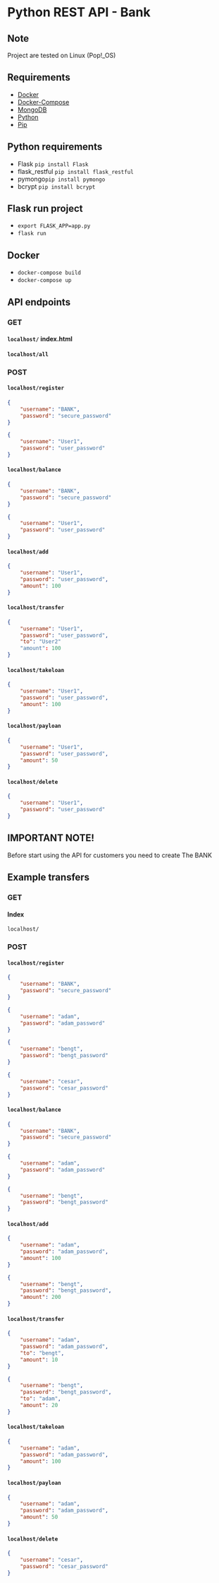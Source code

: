 # Python REST API - Bank

## Note
Project are tested on Linux (Pop!_OS)

## Requirements
- [Docker](https://docs.docker.com/get-docker/)
- [Docker-Compose](https://docs.docker.com/compose/install/)
- [MongoDB](https://docs.mongodb.com/manual/installation/)
- [Python](https://www.python.org/)
- [Pip](https://docs.python.org/3/installing/index.html)


## Python requirements
- Flask `pip install Flask`
- flask_restful `pip install flask_restful`
- pymongo`pip install pymongo`
- bcrypt `pip install bcrypt`


## Flask run project
- `export FLASK_APP=app.py`
- `flask run`


## Docker
- `docker-compose build`
- `docker-compose up`


## API endpoints

### GET
#### `localhost/` index.html

#### `localhost/all`
  

### POST
#### `localhost/register`
``` json
{
	"username": "BANK",
	"password": "secure_password"
}
```

``` json
{
	"username": "User1",
	"password": "user_password"
}
```

#### `localhost/balance`
``` json
{
	"username": "BANK",
	"password": "secure_password"
}
```

``` json
{
	"username": "User1",
	"password": "user_password"
}
```

#### `localhost/add`
``` json
{
	"username": "User1",
	"password": "user_password",
	"amount": 100
}
```

#### `localhost/transfer`
``` json
{
	"username": "User1",
	"password": "user_password",
	"to": "User2"
	"amount": 100
}
```

#### `localhost/takeloan`
``` json
{
	"username": "User1",
	"password": "user_password",
	"amount": 100
}
```

#### `localhost/payloan`
``` json
{
	"username": "User1",
	"password": "user_password",
	"amount": 50
}
```

#### `localhost/delete`
``` json
{
	"username": "User1",
	"password": "user_password"
}
```

## IMPORTANT NOTE!
Before start using the API for customers you need to create The BANK

## Example transfers 

### GET

#### Index
`localhost/`


### POST

#### `localhost/register`
``` json
{
	"username": "BANK",
	"password": "secure_password"
}
```
``` json
{
	"username": "adam",
	"password": "adam_password"
}
```
``` json
{
	"username": "bengt",
	"password": "bengt_password"
}
```
``` json
{
	"username": "cesar",
	"password": "cesar_password"
}
```

#### `localhost/balance`
``` json
{
	"username": "BANK",
	"password": "secure_password"
}
```
``` json
{
	"username": "adam",
	"password": "adam_password"
}
```
``` json
{
	"username": "bengt",
	"password": "bengt_password"
}
```

#### `localhost/add`
``` json
{
	"username": "adam",
	"password": "adam_password",
	"amount": 100
}
```
``` json
{
	"username": "bengt",
	"password": "bengt_password",
	"amount": 200
}
```

#### `localhost/transfer`
``` json
{
	"username": "adam",
	"password": "adam_password",
	"to": "bengt",
	"amount": 10
}
```
``` json
{
	"username": "bengt",
	"password": "bengt_password",
	"to": "adam",
	"amount": 20
}
```

#### `localhost/takeloan`
``` json
{
	"username": "adam",
	"password": "adam_password",
	"amount": 100
}
```

#### `localhost/payloan`
``` json
{
	"username": "adam",
	"password": "adam_password",
	"amount": 50
}
```

#### `localhost/delete`
``` json
{
	"username": "cesar",
	"password": "cesar_password"
}
```

